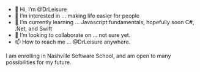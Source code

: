- 👋 Hi, I’m @DrLeisure
- 👀 I’m interested in ... making life easier for people
- 🌱 I’m currently learning ... Javascript fundamentals, hopefully soon C#, .Net, and Swift
- 💞️ I’m looking to collaborate on ... not sure yet.
- 📫 How to reach me ... @DrLeisure anywhere.

I am enrolling in Nashville Software School, and am open to many possibilities for my future.

<!---
DrLeisure/DrLeisure is a ✨ special ✨ repository because its `README.md` (this file) appears on your GitHub profile.
You can click the Preview link to take a look at your changes.
--->

